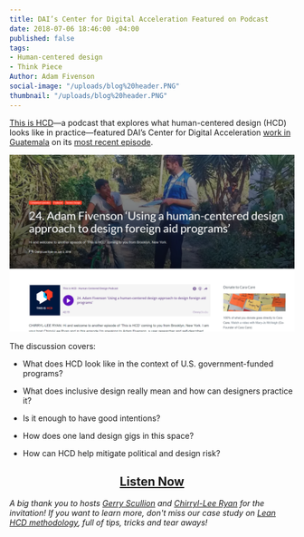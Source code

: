 ```yaml
---
title: DAI’s Center for Digital Acceleration Featured on Podcast
date: 2018-07-06 18:46:00 -04:00
published: false
tags:
- Human-centered design
- Think Piece
Author: Adam Fivenson
social-image: "/uploads/blog%20header.PNG"
thumbnail: "/uploads/blog%20header.PNG"
---
```


[This is HCD](http://www.thsishcd.com/)—a podcast that explores what human-centered design (HCD) looks like in practice—featured DAI’s Center for Digital Acceleration [work in Guatemala](https://dai-global-digital.com/dai-launches-human-centered-design-whitepaper.html) on its [most recent episode](https://www.thisishcd.com/episodes/24-adam-fiveson-using-a-human-centered-design-approach-to-design-foreign-aid-programs/).

![blog header.PNG](/uploads/blog%20header.PNG)

<!--more-->

The discussion covers:

* What does HCD look like in the context of U.S. government-funded programs?

* What does inclusive design really mean and how can designers practice it?

* Is it enough to have good intentions?

* How does one land design gigs in this space?

* How can HCD help mitigate political and design risk?

<p>
<h2 style="text-align: center;"><a href="https://www.thisishcd.com/episodes/24-adam-fiveson-using-a-human-centered-design-approach-to-design-foreign-aid-programs/">Listen Now</a></h2>
</p>

*A big thank you to hosts [Gerry Scullion](https://www.linkedin.com/in/gerryscullion/) and [Chirryl-Lee Ryan](https://www.linkedin.com/in/chirrylleeryan/) for the invitation! If you want to learn more, don't miss our case study on [Lean HCD methodology](https://dai-global-digital.com/dai-launches-human-centered-design-whitepaper.html), full of tips, tricks and tear aways!*